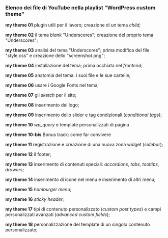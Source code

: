 ### Elenco dei file di YouTube nella playlist "WordPress custom theme"

**my theme 01**
plugin utili per il lavoro; creazione di un tema _child_;

**my theme 02**
il tema _blank_ "Underscores"; creazione del proprio tema "Underscores";

**my theme 03** 
analisi del tema "Underscores"; prima modifica del file "style.css" e creazione dello "screenshot.png";

**my theme 04** 
installazione del tema; prima occhiata nel _frontend_;

**my theme 05** 
anatomia del tema: i suoi file e le sue cartelle;

**my theme 06** 
usare i Google Fonts nel tema;

**my theme 07** 
gli _sketch_ per il sito;

**my theme 08** 
inserimento del logo;

**my theme 09** 
inserimento dello slider e tag condizionali (_conditional tags_);

**my theme 10** 
_wp_query_ e template personalizzati di pagina

**my theme 10-bis**
Bonus track: come far convivere 

**my theme 11** 
registrazione e creazione di una nuova zona widget (_sidebar_);

**my theme 12** 
il footer;

**my theme 13** 
inserimento di contenuti speciali: _accordions_, _tabs_, _tooltips_, _drawers_;

**my theme 14** 
inserimento di icone nel menu e inserimento di altri menu;

**my theme 15** 
_hamburger menu_;

**my theme 16** 
_sticky header_;

**my theme 17** 
tipi di contenuto personalizzato (_custom post types_) e campi personalizzati avanzati (_advanced custom fields_);

**my theme 18** 
personalizzazione del template di un singolo contenuto personalizzato;
